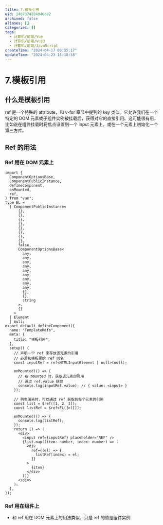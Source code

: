 ```yaml
---
title: 7.模板引用
uid: 1407374884046882
archived: false
aliases: []
categories: []
tags:
  - 计算机/前端/Vue
  - 计算机/前端/Vue3
  - 计算机/前端/JavaScript
createTime: "2024-04-17 09:55:17"
updateTime: "2024-04-23 15:18:38"
---
```


# 7.模板引用

## 什么是模板引用

ref 是一个特殊的 attribute，和 v-for 章节中提到的 key 类似。它允许我们在一个特定的 DOM 元素或子组件实例被挂载后，获得对它的直接引用。这可能很有用，比如说在组件挂载时将焦点设置到一个 input 元素上，或在一个元素上初始化一个第三方库。

## Ref 的用法

### Ref 用在 DOM 元素上

```tsx
import {
  ComponentOptionsBase,
  ComponentPublicInstance,
  defineComponent,
  onMounted,
  ref,
} from "vue";
type EL =
  | ComponentPublicInstance<
      {},
      {},
      {},
      {},
      {},
      {},
      {},
      {},
      false,
      ComponentOptionsBase<
        any,
        any,
        any,
        any,
        any,
        any,
        any,
        any,
        any,
        {},
        {},
        string
      >,
      {}
    >
  | Element
  | null;
export default defineComponent({
  name: "TemplateRefs",
  meta: {
    title: "模板引用",
  },
  setup() {
    // 声明一个 ref 来存放该元素的引用
    // 必须和模板里的 ref 同名
    const inputRef = ref<HTMLInputElement | null>(null);

    onMounted(() => {
      // 在 mounted 时，获取该元素的引用
      // 通过 ref.value 获取
      console.log(inputRef.value); // { value: <input> }
    });

    // 列表渲染时，可以通过 ref 获取到每个元素的引用
    const list = $ref([1, 2, 3]);
    const listRef = $ref<EL[]>([]);

    onMounted(() => {
      console.log(listRef);
    });
    return () => (
      <div>
        <input ref={inputRef} placeholder="REF" />
        {list.map((item: number, index: number) => (
          <div
            ref={(el) => {
              listRef[index] = el;
            }}
          >
            {item}
          </div>
        ))}
      </div>
    );
  },
});
```

### Ref 用在组件上

- 和 ref 用在 DOM 元素上的用法类似，只是 ref 的值是组件实例
